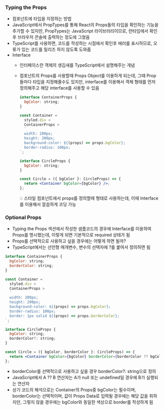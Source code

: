 ### Typing the Props

- 컴포넌트에 타입을 지정하는 방법
- JavaScript에서 PropTypes를 통해 React의 Props들의 타입을 확인하는 기능을 추가할 수 있지만, PropTypes는 JavaScript 라이브러리이므로, 런타임에서 확인후 브라우저 콘솔에 출력하는 정도에 그쳤음
- TypeScript를 사용하면, 코드를 작성하는 시점에서 확인후 에러를 표시하므로, 오류가 있는 코드를 릴리즈 하지 않도록 도와줌
- Interface
  - 인터페이스란 객체의 생김새를 TypeScript에서 설명해주는 개념
  - 컴포넌트의 Props를 사용할때 Props Object를 이용하게 되는데, 그때 Prop들마다 타입을 지정해줄수도 있지만, interface를 이용해서 객체 형태를 먼저 정의해주고 해당 interface를 사용할 수 있음
    ```jsx
    interface ContainerProps {
      bgColor: string;
    }

    const Container =
      styled.div <
      ContainerProps >
      `
      width: 200px;
      height: 200px;
      background-color: ${(props) => props.bgColor};
      border-radius: 100px;
    `;

    interface CircleProps {
      bgColor: string;
    }

    const Circle = ({ bgColor }: CircleProps) => {
      return <Container bgColor={bgColor} />;
    };
    ```
      <aside>
      💡 스타일 컴포넌트에서 props를 정의할때 <Props>형태로 사용하는데, 이때 Interface를 이용해서 깔끔하게 코딩 가능
      
      </aside>


### Optional Props

- Typing the Props 섹션에서 작성한 샘플코드의 경우에 Interface를 이용하여 Props를 명시했는데, 이렇게 되면 기본적으로 required 상태가 됨
- Props를 선택적으로 사용하고 싶을 경우에는 어떻게 하면 될까?
- TypeScript에서는 선언형 매개변수, 변수의 선택자에 ?를 붙여서 정의하면 됨

```jsx
interface ContainerProps {
  bgColor: string;
  borderColor: string;
}

const Container =
  styled.div <
  ContainerProps >
  `
  width: 200px;
  height: 200px;
  background-color: ${(props) => props.bgColor};
  border-radius: 100px;
  border: 1px solid ${(props) => props.borderColor};
`;

interface CircleProps {
  bgColor: string;
  borderColor?: string;
}

const Circle = ({ bgColor, borderColor }: CircleProps) => {
  return <Container bgColor={bgColor} borderColor={borderColor ?? bgColor} />;
};
```

- borderColor를 선택적으로 사용하고 싶을 경우 borderColor?: string으로 정의
- JavaScript에서 A ?? B 연산자는 A가 null 또는 undefined일 경우에 B가 실행되는 연산자
  [](https://developer.mozilla.org/ko/docs/Web/JavaScript/Reference/Operators/Nullish_coalescing_operator)
- 상기 코드의 해석으로는 Container의 Props중 bgColor는 필수이며, borderColor는 선택적이며, 값이 Props Data로 입력될 경우에는 해당 값을 취하지만, 그렇지 않을 경우에는 bgColor와 동일한 색상으로 border를 작성하게 됨
